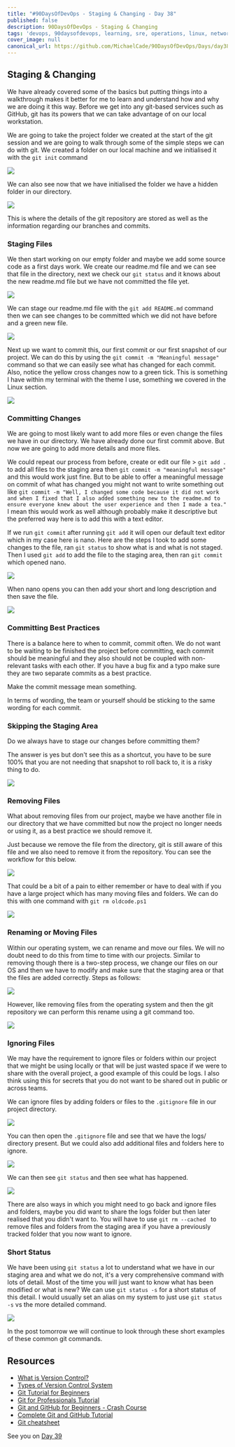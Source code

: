 ```yaml
---
title: "#90DaysOfDevOps - Staging & Changing - Day 38"
published: false
description: 90DaysOfDevOps - Staging & Changing
tags: 'devops, 90daysofdevops, learning, sre, operations, linux, networking, cloud, git'
cover_image: null
canonical_url: https://github.com/MichaelCade/90DaysOfDevOps/Days/day38.md 
---
```

## Staging & Changing

We have already covered some of the basics but putting things into a walkthrough makes it better for me to learn and understand how and why we are doing it this way. Before we get into any git-based services such as GitHub, git has its powers that we can take advantage of on our local workstation. 

We are going to take the project folder we created at the start of the git session and we are going to walk through some of the simple steps we can do with git. We created a folder on our local machine and we initialised it with the `git init` command 

![](Images/Day38_Git1.png)

We can also see now that we have initialised the folder we have a hidden folder in our directory. 

![](Images/Day38_Git2.png)

This is where the details of the git repository are stored as well as the information regarding our branches and commits. 

### Staging Files

We then start working on our empty folder and maybe we add some source code as a first days work. We create our readme.md file and we can see that file in the directory, next we check our `git status` and it knows about the new readme.md file but we have not committed the file yet. 

![](Images/Day38_Git3.png)

We can stage our readme.md file with the `git add README.md` command then we can see changes to be committed which we did not have before and a green new file.

![](Images/Day38_Git4.png)

Next up we want to commit this, our first commit or our first snapshot of our project. We can do this by using the `git commit -m "Meaningful message"` command so that we can easily see what has changed for each commit. Also, notice the yellow cross changes now to a green tick. This is something I have within my terminal with the theme I use, something we covered in the Linux section. 

![](Images/Day38_Git5.png)

### Committing Changes

We are going to most likely want to add more files or even change the files we have in our directory. We have already done our first commit above. But now we are going to add more details and more files. 

We could repeat our process from before, create or edit our file > `git add .` to add all files to the staging area then `git commit -m "meaningful message"` and this would work just fine. But to be able to offer a meaningful message on commit of what has changed you might not want to write something out like `git commit -m "Well, I changed some code because it did not work and when I fixed that I also added something new to the readme.md to ensure everyone knew about the user experience and then I made a tea."` I mean this would work as well although probably make it descriptive but the preferred way here is to add this with a text editor. 

If we run `git commit` after running `git add` it will open our default text editor which in my case here is nano. Here are the steps I took to add some changes to the file, ran `git status` to show what is and what is not staged. Then I used `git add` to add the file to the staging area, then ran `git commit` which opened nano.

![](Images/Day38_Git6.png)

When nano opens you can then add your short and long description and then save the file. 

![](Images/Day38_Git7.png)

### Committing Best Practices

There is a balance here to when to commit, commit often. We do not want to be waiting to be finished the project before committing, each commit should be meaningful and they also should not be coupled with non-relevant tasks with each other. If you have a bug fix and a typo make sure they are two separate commits as a best practice. 

Make the commit message mean something. 

In terms of wording, the team or yourself should be sticking to the same wording for each commit. 

### Skipping the Staging Area

Do we always have to stage our changes before committing them? 

The answer is yes but don't see this as a shortcut, you have to be sure 100% that you are not needing that snapshot to roll back to, it is a risky thing to do. 

![](Images/Day38_Git8.png)

### Removing Files

What about removing files from our project, maybe we have another file in our directory that we have committed but now the project no longer needs or using it, as a best practice we should remove it. 

Just because we remove the file from the directory, git is still aware of this file and we also need to remove it from the repository. You can see the workflow for this below. 

![](Images/Day38_Git9.png)

That could be a bit of a pain to either remember or have to deal with if you have a large project which has many moving files and folders. We can do this with one command with `git rm oldcode.ps1` 

![](Images/Day38_Git10.png)

### Renaming or Moving Files

Within our operating system, we can rename and move our files. We will no doubt need to do this from time to time with our projects. Similar to removing though there is a two-step process, we change our files on our OS and then we have to modify and make sure that the staging area or that the files are added correctly. Steps as follows: 

![](Images/Day38_Git11.png)

However, like removing files from the operating system and then the git repository we can perform this rename using a git command too. 

![](Images/Day38_Git12.png)

### Ignoring Files

We may have the requirement to ignore files or folders within our project that we might be using locally or that will be just wasted space if we were to share with the overall project, a good example of this could be logs. I also think using this for secrets that you do not want to be shared out in public or across teams. 

We can ignore files by adding folders or files to the `.gitignore` file in our project directory. 

![](Images/Day38_Git13.png)

You can then open the `.gitignore` file and see that we have the logs/ directory present. But we could also add additional files and folders here to ignore. 

![](Images/Day38_Git14.png)

We can then see `git status` and then see what has happened. 

![](Images/Day38_Git15.png)

There are also ways in which you might need to go back and ignore files and folders, maybe you did want to share the logs folder but then later realised that you didn't want to. You will have to use `git rm --cached ` to remove files and folders from the staging area if you have a previously tracked folder that you now want to ignore. 

### Short Status

We have been using `git status` a lot to understand what we have in our staging area and what we do not, it's a very comprehensive command with lots of detail. Most of the time you will just want to know what has been modified or what is new? We can use `git status -s` for a short status of this detail. I would usually set an alias on my system to just use `git status -s` vs the more detailed command. 

![](Images/Day38_Git16.png)

In the post tomorrow we will continue to look through these short examples of these common git commands. 

## Resources 

- [What is Version Control?](https://www.youtube.com/watch?v=Yc8sCSeMhi4)
- [Types of Version Control System](https://www.youtube.com/watch?v=kr62e_n6QuQ)
- [Git Tutorial for Beginners](https://www.youtube.com/watch?v=8JJ101D3knE&t=52s) 
- [Git for Professionals Tutorial](https://www.youtube.com/watch?v=Uszj_k0DGsg) 
- [Git and GitHub for Beginners - Crash Course](https://www.youtube.com/watch?v=RGOj5yH7evk&t=8s) 
- [Complete Git and GitHub Tutorial](https://www.youtube.com/watch?v=apGV9Kg7ics)
- [Git cheatsheet](https://www.atlassian.com/git/tutorials/atlassian-git-cheatsheet)

See you on [Day 39](day39.md) 
